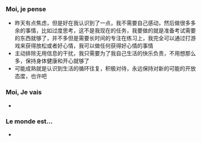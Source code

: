 ### Moi, je pense
- 昨天有点焦虑，但是好在我认识到了一点，我不需要自己感动，然后做很多多余的事情，比如过度思考，这不是我现在的任务，我要做的就是准备考试需要的东西就够了，并不多但是需要长时间的专注在练习上，我完全可以通过打游戏来获得放松或者好心情，我可以做任何获得好心情的事情
- 主动排除无用信息的干扰，我只需要为了我自己生活的快乐负责，不用想那么多，保持身体健康和开心就够了
- 可能成熟就是认识到生活的循环往复，积极对待，永远保持对新的可能的开放态度，也许吧



### Moi, Je vais
- 



### Le monde est...
- 